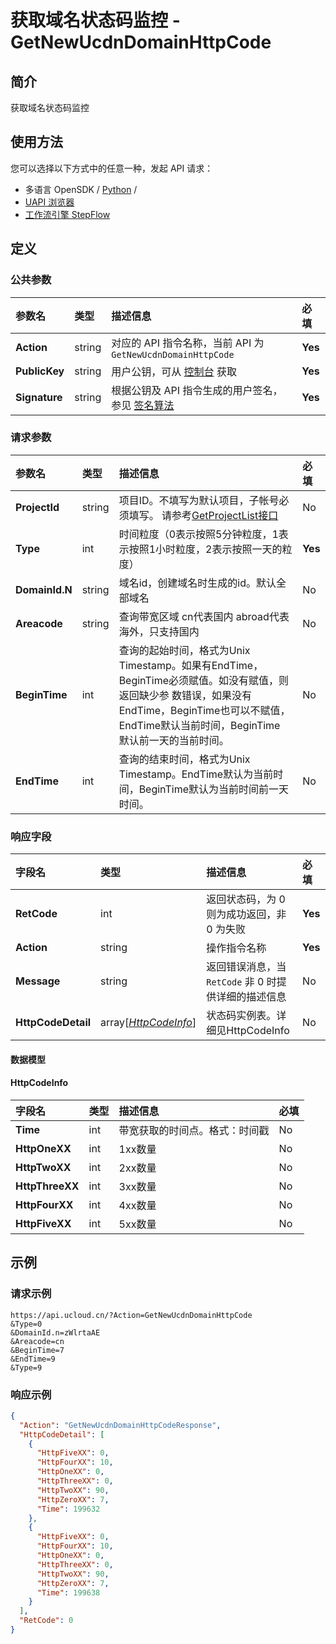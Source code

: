 # 获取域名状态码监控 - GetNewUcdnDomainHttpCode

## 简介

获取域名状态码监控






## 使用方法

您可以选择以下方式中的任意一种，发起 API 请求：
- 多语言 OpenSDK / [Python](https://github.com/ucloud/ucloud-sdk-python3) /
- [UAPI 浏览器](https://console.ucloud.cn/uapi/detail?id=GetNewUcdnDomainHttpCode)
- [工作流引擎 StepFlow](https://console.ucloud.cn/stepflow/manage/)


## 定义

### 公共参数

| 参数名 | 类型 | 描述信息 | 必填 |
|:---|:---|:---|:---|
| **Action**     | string  | 对应的 API 指令名称，当前 API 为 `GetNewUcdnDomainHttpCode`                        | **Yes** |
| **PublicKey**  | string  | 用户公钥，可从 [控制台](https://console.ucloud.cn/uapi/apikey) 获取                                             | **Yes** |
| **Signature**  | string  | 根据公钥及 API 指令生成的用户签名，参见 [签名算法](api/summary/signature.md)  | **Yes** |

### 请求参数

| 参数名 | 类型 | 描述信息 | 必填 |
|:---|:---|:---|:---|
| **ProjectId** | string | 项目ID。不填写为默认项目，子帐号必须填写。 请参考[GetProjectList接口](api/summary/get_project_list) |No|
| **Type** | int | 时间粒度（0表示按照5分钟粒度，1表示按照1小时粒度，2表示按照一天的粒度） |**Yes**|
| **DomainId.N** | string | 域名id，创建域名时生成的id。默认全部域名 |No|
| **Areacode** | string | 查询带宽区域 cn代表国内 abroad代表海外，只支持国内 |No|
| **BeginTime** | int | 查询的起始时间，格式为Unix Timestamp。如果有EndTime，BeginTime必须赋值。如没有赋值，则返回缺少参 数错误，如果没有EndTime，BeginTime也可以不赋值，EndTime默认当前时间，BeginTime 默认前一天的当前时间。 |No|
| **EndTime** | int | 查询的结束时间，格式为Unix Timestamp。EndTime默认为当前时间，BeginTime默认为当前时间前一天时间。 |No|

### 响应字段

| 字段名 | 类型 | 描述信息 | 必填 |
|:---|:---|:---|:---|
| **RetCode** | int | 返回状态码，为 0 则为成功返回，非 0 为失败 |**Yes**|
| **Action** | string | 操作指令名称 |**Yes**|
| **Message** | string | 返回错误消息，当 `RetCode` 非 0 时提供详细的描述信息 |No|
| **HttpCodeDetail** | array[[*HttpCodeInfo*](#HttpCodeInfo)] | 状态码实例表。详细见HttpCodeInfo |No|

#### 数据模型


#### HttpCodeInfo

| 字段名 | 类型 | 描述信息 | 必填 |
|:---|:---|:---|:---|
| **Time** | int | 带宽获取的时间点。格式：时间戳 |No|
| **HttpOneXX** | int | 1xx数量 |No|
| **HttpTwoXX** | int | 2xx数量 |No|
| **HttpThreeXX** | int | 3xx数量 |No|
| **HttpFourXX** | int | 4xx数量 |No|
| **HttpFiveXX** | int | 5xx数量 |No|

## 示例

### 请求示例
    
```
https://api.ucloud.cn/?Action=GetNewUcdnDomainHttpCode
&Type=0
&DomainId.n=zWlrtaAE
&Areacode=cn
&BeginTime=7
&EndTime=9
&Type=9
```

### 响应示例
    
```json
{
  "Action": "GetNewUcdnDomainHttpCodeResponse",
  "HttpCodeDetail": [
    {
      "HttpFiveXX": 0,
      "HttpFourXX": 10,
      "HttpOneXX": 0,
      "HttpThreeXX": 0,
      "HttpTwoXX": 90,
      "HttpZeroXX": 7,
      "Time": 199632
    },
    {
      "HttpFiveXX": 0,
      "HttpFourXX": 10,
      "HttpOneXX": 0,
      "HttpThreeXX": 0,
      "HttpTwoXX": 90,
      "HttpZeroXX": 7,
      "Time": 199638
    }
  ],
  "RetCode": 0
}
```






